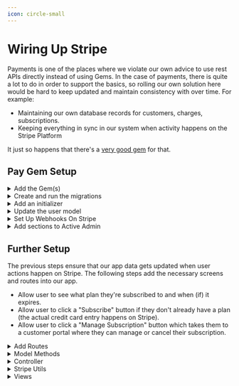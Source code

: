 ```yaml
---
icon: circle-small
---
```


# Wiring Up Stripe

Payments is one of the places where we violate our own advice to use rest APIs directly instead of using Gems. In the case of payments, there is quite a lot to do in order to support the basics, so rolling our own solution here would be hard to keep updated and maintain consistency with over time. For example:

* Maintaining our own database records for customers, charges, subscriptions.
* Keeping everything in sync in our system when activity happens on the Stripe Platform&#x20;

It just so happens that there's a [very good gem](https://github.com/pay-rails/pay) for that.

## Pay Gem Setup

<details>

<summary>Add the Gem(s)</summary>

```ruby
# Gemfile
gem "pay", "~> 11.1"

# To use Stripe, also include:
gem "stripe", "~> 15.3"
```

</details>

<details>

<summary>Create and run the migrations</summary>

```
rails pay:install:migrations
```

{% hint style="info" %}
If your user model happens to have an `id` column that's not the same type as your other id columns (usually integer), you should open up the migration file before running `rails db:migrate` and update the column type to the correct field type around line 6. This can happen if you're using uuid for user ids for example.
{% endhint %}

```
rails db:migrate
```

</details>

<details>

<summary>Add an initializer</summary>

```ruby
# config/initializers/pay.rb
Pay.setup do |config|
  # For use in the receipt/refund/renewal mailers
  config.business_name = "My Biz"
  config.business_address = ""
  config.application_name = "My App"
  config.support_email = "Scout <support@use-scout.com>"

  config.default_product_name = "default"
  config.default_plan_name = "default"

  config.automount_routes = true
  config.routes_path = "/pay" # Only when automount_routes is true
  # All processors are enabled by default. If a processor is already implemented in your application, you can omit it from this list and the processor will not be set up through the Pay gem.
  config.enabled_processors = [:stripe, :braintree, :paddle_billing, :paddle_classic, :lemon_squeezy]

  # To disable all emails, set the following configuration option to false:
  config.send_emails = true

  # By default emails are sent via Pay::UserMailer which inherits from Pay::ApplicationMailer. Instead, you may wish to inherit from ApplicationMailer, or use a different mailer entirely.
  config.parent_mailer = "ApplicationMailer"
  config.mailer = "MyCustomPayMailer"

  # All emails can be configured independently as to whether to be sent or not. The values can be set to true, false or a custom lambda to set up more involved logic. The Pay defaults are show below and can be modified as needed.
  config.emails.payment_action_required = true
  config.emails.payment_failed = true
  config.emails.receipt = true
  config.emails.refund = true
  # This example for subscription_renewing only applies to Stripe, therefore we supply the second argument of price
  config.emails.subscription_renewing = ->(pay_subscription, price) {
    (price&.type == "recurring") && (price.recurring&.interval == "year")
  }
  config.emails.subscription_trial_will_end = true
  config.emails.subscription_trial_ended = true

end
```

</details>

<details>

<summary>Update the user model</summary>

```ruby
# Tell the user model to use the pay gem
pay_customer default_payment_processor: :stripe, stripe_attributes: :stripe_attributes

# Set up the data to be sent to Stripe
def stripe_attributes(pay_customer)
  {
    metadata: {
      pay_customer_id: pay_customer.id,
      user_id: id 
    }
  }
end
```

</details>

<details>

<summary>Set Up Webhooks On Stripe</summary>

We need Stripe to notify our app when things change over there. To do this

* Open the stripe dashboard at [https://dashboard.stripe.com/](https://dashboard.stripe.com/)&#x20;
* Go to webhooks -> create
* Select all of the relevant events - see below
* Set the url to `https://ourapp.com/pay/webhooks/stripe`



### Events

**Account**

* account.updated

**Charge**

* charge.dispute.created

- charge.succeeded
- charge.updated

**Checkout**

* checkout.session.async\_payment\_succeeded
* checkout.session.completed

**Customer**

* customer.deleted
* customer.updated
* customer.subscription.created
* customer.subscription.deleted
* customer.subscription.trial\_will\_end
* customer.subscription.updated

**Invoice**

* invoice.payment\_action\_required
* invoice.payment\_failed
* invoice.upcoming

**Payment Intent**

* payment\_intent.succeeded

**Payment Method**

* payment\_method.attached
* payment\_method.detached
* payment\_method.updated

**Subscription Schedule**

* subscription\_schedule.created

***

**A note on event types**

The list of all webhooks the pay gem supports are [here](https://github.com/pay-rails/pay/tree/main/lib/pay/stripe/webhooks). Most of the file names correspond directly to event names in stripe, except for

* `payment_action_required` -> `invoice.payment_action_required`&#x20;
* `payment_failed` -> `invoice.payment_failed`
* `subscription_created` -> `customer_subscription_created`
* `subscription_renewing` -> `invoice.upcoming` &#x20;

</details>

<details>

<summary>Add sections to Active Admin</summary>

Add one file per Pay Database Model.&#x20;

```ruby
# app/admin/pay_customers.rb
ActiveAdmin.register Pay::Customer do
  menu parent: "Pay"
end
```

```ruby
# app/admin/pay_merchants.rb
ActiveAdmin.register Pay::Merchant do
  menu parent: "Pay"
end
```

<pre class="language-ruby"><code class="lang-ruby"><strong># app/admin/pay_payment_methods.rb
</strong>ActiveAdmin.register Pay::PaymentMethod do
  menu parent: "Pay"
end
</code></pre>

```ruby
# app/admin/pay_subscriptions.rb
ActiveAdmin.register Pay::Subscription do
  menu parent: "Pay"
end
```

```ruby
# app/admin/pay_webhooks.rb
ActiveAdmin.register Pay::Webhook do
  menu parent: "Pay"
end
```

```ruby
# app/admin/pay_charges.rb
ActiveAdmin.register Pay::Charge do
  menu parent: "Pay"
end
```

</details>



## Further Setup

The previous steps ensure that our app data gets updated when user actions happen on Stripe. The following steps add the necessary screens and routes into our app.

* Allow user to see what plan they're subscribed to and when (if) it expires.
* Allow user to click a "Subscribe" button if they don't already have a plan (the actual credit card entry happens on Stripe).
* Allow user to click a "Manage Subscription" button which takes them to a customer portal where they can manage or cancel their subscription.

<details>

<summary>Add Routes</summary>

```ruby
# config/routes.rb
get "/account/plan" => "account#plan", as: :account_plan
get "/account/subscribe" => "account#subscribe", as: :account_subscribe
get "/account/manage" => "account#manage_subscription", as: :account_manage_subscription
get "/account/checkout/final" => "account#checkout_final", as: :account_checkout_final
```

</details>

<details>

<summary>Model Methods</summary>

Include concern in user model

```ruby
# app/models/user.rb
include StripeStuff
```

Create The Concern

```ruby
module StripeStuff
  extend ActiveSupport::Concern

  included do
    # Stripe Payment Stuff (Uses the "pay" gem)
    pay_customer default_payment_processor: :stripe, stripe_attributes: :stripe_attributes

    def self.sync_all_users_to_stripe
      User.all.each do |user|
        user.initialize_stripe_customer
      end
    end

    def initialize_stripe_customer
      record = self.payment_processor.api_record
    end

    def stripe_customer_record
      self.pay_customers.find_by(default:true)
    end

    def stripe_subscriptions
      self.stripe_customer_record.subscriptions
    end

    def active_subscription
      self.stripe_subscriptions.find_by(status: "active")
    end

    def stripe_attributes(pay_customer)
      {
        name: self.display_name,
        metadata: {
          pay_customer_id: pay_customer.id,
          user_id: id 
        }
      }
    end

    def generate_stripe_checkout_session(price_id)
      session = Stripe::Checkout::Session.create(
        customer: self.payment_processor.processor_id,
        mode: 'subscription',
        line_items: [{
          price: price_id,
          quantity: 1,
        }],
        success_url: Rails.application.routes.url_helpers.account_checkout_final_url,
        cancel_url: Rails.application.routes.url_helpers.account_checkout_final_url(fail: true),
        metadata: {
          user_id: self.id
        }
      )
      return session
    end

    def generate_stripe_customer_portal_session
      session = Stripe::BillingPortal::Session.create(
        customer: self.payment_processor.processor_id,
        return_url: Rails.application.routes.url_helpers.account_plan_url
      )
      return session
    end
    
  end
end
```

</details>

<details>

<summary>Controller</summary>

```ruby
class AccountController < ApplicationController
  before_action :authenticate_user!

  def plan
  end

  def subscribe
    redirect_to request.referer unless params[:price_id].present?
    @session = current_user.generate_stripe_checkout_session(params[:price_id])
    redirect_to @session.url, allow_other_host: true
  end

  def manage_subscription
    @session = current_user.generate_stripe_customer_portal_session
    redirect_to @session.url, allow_other_host: true
  end

end
```

</details>

<details>

<summary>Stripe Utils</summary>

This is a tiny helper that we can use to enrich the raw data stored in the database which can be used in views, controllers, or emails

```ruby
# app/utils/stripe_utils.rb

module StripeUtils

  def self.map_price_id_to_plan_name(price_id)
    case price_id
    when "price_1RmUJ0EOLzzaqKQSvtMI70P6"
      "Pro"
    end
  end

  def self.price_description_from_plan_object(plan_object)
    currency_symbol = case plan_object["plan"]["currency"]
    when "usd"
      "$"
    when "eur"
      "€"
    when "gbp"
      "£"
    end 

    amount = plan_object["plan"]["amount"] / 100

    "#{currency_symbol}#{amount}/#{plan_object["plan"]["interval"]}"
  end
end
```

</details>

<details>

<summary>Views</summary>

```erb
<div class="container" >
  <div class="flex items-center justify-between my-8">
    <h1 class="ui-title --xl">
      My Plan
    </h1>
  </div>

  <!-- if user has a subscription, show info and Manage Button -->
  <% if current_user.active_subscription %>
    <div class="flex flex-col gap-4">
      <div class="flex flex-col gap-2">
        <div class="ui-box">
          <div class="flex justify-between items-center">
            <div class="ui-titlepair --xl">
              <h3 class="--title">
                <%= StripeUtils.map_price_id_to_plan_name(current_user.active_subscription.object["plan"]["id"]) %>
              </h3>
              <p class="ui-text --sm">
                <%= StripeUtils.price_description_from_plan_object(current_user.active_subscription.object) %>
              </p>
            </div>
            <div class="flex items-center gap-2">
              <% if current_user.active_subscription.ends_at.present? %>
                <p class="ui-text --sm">
                  Expires <%= current_user.active_subscription.ends_at.strftime("%B %d, %Y") %>
                </p>
              <% end %>
              <a class="ui-button --solid --motion-forward" 
                  href="<%= account_manage_subscription_path %>"
                  hx-boost="false"
                  >
                Manage
                <%= inline_svg("icons/heroicons/arrow-right.svg", class: "w-4 h-4") %>
              </a>
            </div>
          </div>
        </div>
      </div>
    </div>
  <% else %>
    <!-- Otherwise, show the subscribe button -->
    <a class="ui-button --solid" 
        href="<%= account_subscribe_path(price_id: 'price_1RmUJ0EOLzzaqKQSvtMI70P6') %>"
        hx-boost="false"
        >
      Subscribe
    </a>
  <% end %>
</div>
```

</details>











